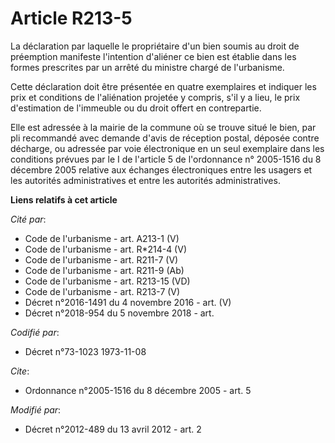 # Article R213-5

La déclaration par laquelle le propriétaire d'un bien soumis au droit de préemption manifeste l'intention d'aliéner ce bien
est établie dans les formes prescrites par un arrêté du ministre chargé de l'urbanisme.

Cette déclaration doit être présentée en quatre exemplaires et indiquer les prix et conditions de l'aliénation projetée y
compris, s'il y a lieu, le prix d'estimation de l'immeuble ou du droit offert en contrepartie.

Elle est adressée à la mairie de la commune où se trouve situé le bien, par pli recommandé avec demande d'avis de réception
postal, déposée contre décharge, ou adressée par voie électronique en un seul exemplaire dans les conditions prévues par le I
de l'article 5 de l'ordonnance n° 2005-1516 du 8 décembre 2005 relative aux échanges électroniques entre les usagers et les
autorités administratives et entre les autorités administratives.

**Liens relatifs à cet article**

_Cité par_:

  - Code de l'urbanisme - art. A213-1 (V)
  - Code de l'urbanisme - art. R*214-4 (V)
  - Code de l'urbanisme - art. R211-7 (V)
  - Code de l'urbanisme - art. R211-9 (Ab)
  - Code de l'urbanisme - art. R213-15 (VD)
  - Code de l'urbanisme - art. R213-7 (V)
  - Décret n°2016-1491 du 4 novembre 2016 - art. (V)
  - Décret n°2018-954 du 5 novembre 2018 - art.

_Codifié par_:

  - Décret n°73-1023 1973-11-08

_Cite_:

  - Ordonnance n°2005-1516 du 8 décembre 2005 - art. 5

_Modifié par_:

  - Décret n°2012-489 du 13 avril 2012 - art. 2
